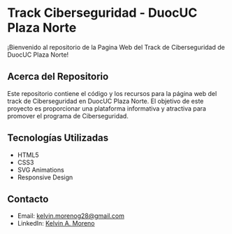 # Track Ciberseguridad - DuocUC Plaza Norte

¡Bienvenido al repositorio de la Pagina Web del Track de Ciberseguridad de DuocUC Plaza Norte!

## Acerca del Repositorio

Este repositorio contiene el código y los recursos para la página web del track de Ciberseguridad en DuocUC Plaza Norte. El objetivo de este proyecto es proporcionar una plataforma informativa y atractiva para promover el programa de Ciberseguridad.

## Tecnologías Utilizadas

- HTML5
- CSS3
- SVG Animations
- Responsive Design

## Contacto
- Email: kelvin.morenog28@gmail.com
- LinkedIn: [Kelvin A. Moreno](https://www.linkedin.com/in/kelvin-a-moreno/)
